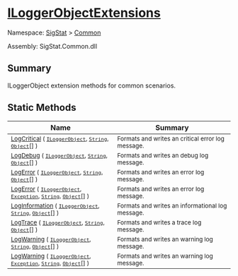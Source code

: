 # [ILoggerObjectExtensions](./ILoggerObjectExtensions.md)

Namespace: [SigStat](../README.md) > [Common](./README.md)

Assembly: SigStat.Common.dll

## Summary
ILoggerObject extension methods for common scenarios.

## Static Methods

| Name<div><a href="#"><img width=400></a></div> | Summary<div><a href="#"><img width=475></a></div> | 
| --- | --- | 
| <sub>[LogCritical](./Methods/ILoggerObjectExtensions--LogCritical.md) ( [`ILoggerObject`](./ILoggerObject.md), [`String`](https://docs.microsoft.com/en-us/dotnet/api/System.String), [`Object`](https://docs.microsoft.com/en-us/dotnet/api/System.Object)[] )</sub> | <sub>Formats and writes an critical error log message.</sub> | 
| <sub>[LogDebug](./Methods/ILoggerObjectExtensions--LogDebug.md) ( [`ILoggerObject`](./ILoggerObject.md), [`String`](https://docs.microsoft.com/en-us/dotnet/api/System.String), [`Object`](https://docs.microsoft.com/en-us/dotnet/api/System.Object)[] )</sub> | <sub>Formats and writes an debug log message.</sub> | 
| <sub>[LogError](./Methods/ILoggerObjectExtensions--LogError.md) ( [`ILoggerObject`](./ILoggerObject.md), [`String`](https://docs.microsoft.com/en-us/dotnet/api/System.String), [`Object`](https://docs.microsoft.com/en-us/dotnet/api/System.Object)[] )</sub> | <sub>Formats and writes an error log message.</sub> | 
| <sub>[LogError](./Methods/ILoggerObjectExtensions--LogError.md) ( [`ILoggerObject`](./ILoggerObject.md), [`Exception`](https://docs.microsoft.com/en-us/dotnet/api/System.Exception), [`String`](https://docs.microsoft.com/en-us/dotnet/api/System.String), [`Object`](https://docs.microsoft.com/en-us/dotnet/api/System.Object)[] )</sub> | <sub>Formats and writes an error log message.</sub> | 
| <sub>[LogInformation](./Methods/ILoggerObjectExtensions--LogInformation.md) ( [`ILoggerObject`](./ILoggerObject.md), [`String`](https://docs.microsoft.com/en-us/dotnet/api/System.String), [`Object`](https://docs.microsoft.com/en-us/dotnet/api/System.Object)[] )</sub> | <sub>Formats and writes an informational log message.</sub> | 
| <sub>[LogTrace](./Methods/ILoggerObjectExtensions--LogTrace.md) ( [`ILoggerObject`](./ILoggerObject.md), [`String`](https://docs.microsoft.com/en-us/dotnet/api/System.String), [`Object`](https://docs.microsoft.com/en-us/dotnet/api/System.Object)[] )</sub> | <sub>Formats and writes a trace log message.</sub> | 
| <sub>[LogWarning](./Methods/ILoggerObjectExtensions--LogWarning.md) ( [`ILoggerObject`](./ILoggerObject.md), [`String`](https://docs.microsoft.com/en-us/dotnet/api/System.String), [`Object`](https://docs.microsoft.com/en-us/dotnet/api/System.Object)[] )</sub> | <sub>Formats and writes an warning log message.</sub> | 
| <sub>[LogWarning](./Methods/ILoggerObjectExtensions--LogWarning.md) ( [`ILoggerObject`](./ILoggerObject.md), [`Exception`](https://docs.microsoft.com/en-us/dotnet/api/System.Exception), [`String`](https://docs.microsoft.com/en-us/dotnet/api/System.String), [`Object`](https://docs.microsoft.com/en-us/dotnet/api/System.Object)[] )</sub> | <sub>Formats and writes an warning log message.</sub> | 


